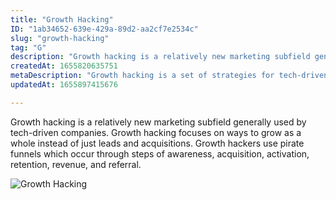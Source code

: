 ```yaml
---
title: "Growth Hacking"
ID: "1ab34652-639e-429a-89d2-aa2cf7e2534c"
slug: "growth-hacking"
tag: "G"
description: "Growth hacking is a relatively new marketing subfield generally used by tech-driven companies. Growth hacking focuses on ways to grow as a whole instead of just leads and acquisitions. Growth hackers use pirate funnels which occur through steps of awareness, acquisition, activation, retention, revenue, and referral."
createdAt: 1655820635751
metaDescription: "Growth hacking is a set of strategies for tech-driven businesses."
updatedAt: 1655897415676

---
```

Growth hacking is a relatively new marketing subfield generally used by tech-driven companies. Growth hacking focuses on ways to grow as a whole instead of just leads and acquisitions. Growth hackers use pirate funnels which occur through steps of awareness, acquisition, activation, retention, revenue, and referral.

![Growth Hacking](https://media.giphy.com/media/R9Eazl18aeaNa/giphy.gif)